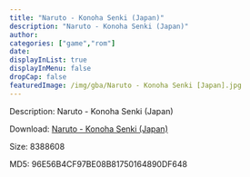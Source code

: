 ```yaml
---
title: "Naruto - Konoha Senki (Japan)"
description: "Naruto - Konoha Senki (Japan)"
author: 
categories: ["game","rom"]
date: 
displayInList: true
displayInMenu: false
dropCap: false
featuredImage: /img/gba/Naruto - Konoha Senki [Japan].jpg
---
```


Description: Naruto - Konoha Senki (Japan)

Download: <a style="text-decoration:underline;" href="https://mega.nz/#!rKZA2a6Y!w8DFRU_IGLHqT_Ap2zKs3cKBRTIva9n9aTQf4tsB1SE" target = "_blank" rel = "nofollow" > Naruto - Konoha Senki (Japan)</a>

Size: 8388608

MD5: 96E56B4CF97BE08B81750164890DF648

